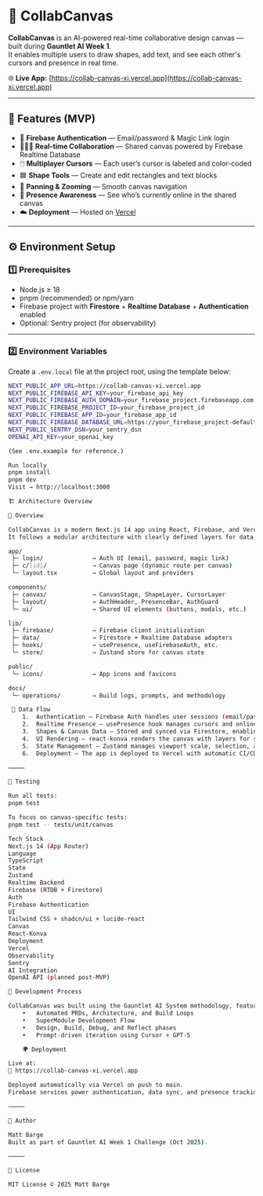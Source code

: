 # 🧩 CollabCanvas

**CollabCanvas** is an AI-powered real-time collaborative design canvas — built during **Gauntlet AI Week 1**.  
It enables multiple users to draw shapes, add text, and see each other's cursors and presence in real time.

🌐 **Live App:** [https://collab-canvas-xi.vercel.app](https://collab-canvas-xi.vercel.app)

---

## 🚀 Features (MVP)

- 🔐 **Firebase Authentication** — Email/password & Magic Link login  
- 🧑‍🤝‍🧑 **Real-time Collaboration** — Shared canvas powered by Firebase Realtime Database  
- 🖱️ **Multiplayer Cursors** — Each user’s cursor is labeled and color-coded  
- 🟦 **Shape Tools** — Create and edit rectangles and text blocks  
- 🧭 **Panning & Zooming** — Smooth canvas navigation  
- 👥 **Presence Awareness** — See who’s currently online in the shared canvas  
- ☁️ **Deployment** — Hosted on [Vercel](https://vercel.com)

---

## ⚙️ Environment Setup

### 1️⃣ Prerequisites
- Node.js ≥ 18  
- pnpm (recommended) or npm/yarn  
- Firebase project with **Firestore** + **Realtime Database** + **Authentication** enabled  
- Optional: Sentry project (for observability)

---

### 2️⃣ Environment Variables

Create a `.env.local` file at the project root, using the template below:

```bash
NEXT_PUBLIC_APP_URL=https://collab-canvas-xi.vercel.app
NEXT_PUBLIC_FIREBASE_API_KEY=your_firebase_api_key
NEXT_PUBLIC_FIREBASE_AUTH_DOMAIN=your_firebase_project.firebaseapp.com
NEXT_PUBLIC_FIREBASE_PROJECT_ID=your_firebase_project_id
NEXT_PUBLIC_FIREBASE_APP_ID=your_firebase_app_id
NEXT_PUBLIC_FIREBASE_DATABASE_URL=https://your_firebase_project-default-rtdb.firebaseio.com
NEXT_PUBLIC_SENTRY_DSN=your_sentry_dsn
OPENAI_API_KEY=your_openai_key

(See .env.example for reference.)

Run locally
pnpm install
pnpm dev
Visit → http://localhost:3000

🏗️ Architecture Overview

🔸 Overview

CollabCanvas is a modern Next.js 14 app using React, Firebase, and Vercel.
It follows a modular architecture with clearly defined layers for data, UI, and collaboration.

app/
 ├─ login/              → Auth UI (email, password, magic link)
 ├─ c/[id]/             → Canvas page (dynamic route per canvas)
 └─ layout.tsx          → Global layout and providers

components/
 ├─ canvas/             → CanvasStage, ShapeLayer, CursorLayer
 ├─ layout/             → AuthHeader, PresenceBar, AuthGuard
 └─ ui/                 → Shared UI elements (buttons, modals, etc.)

lib/
 ├─ firebase/           → Firebase client initialization
 ├─ data/               → Firestore + Realtime Database adapters
 ├─ hooks/              → usePresence, useFirebaseAuth, etc.
 └─ store/              → Zustand store for canvas state

public/
 └─ icons/              → App icons and favicons

docs/
 └─ operations/         → Build logs, prompts, and methodology

 🔹 Data Flow
	1.	Authentication — Firebase Auth handles user sessions (email/password or magic link).
	2.	Realtime Presence — usePresence hook manages cursors and online users via Firebase Realtime Database.
	3.	Shapes & Canvas Data — Stored and synced via Firestore, enabling shared editing.
	4.	UI Rendering — react-konva renders the canvas with layers for shapes, selection, and cursors.
	5.	State Management — Zustand manages viewport scale, selection, and mode across components.
	6.	Deployment — The app is deployed to Vercel with automatic CI/CD triggered on main branch push.

⸻

🧪 Testing

Run all tests:
pnpm test

To focus on canvas-specific tests:
pnpm test -- tests/unit/canvas

Tech Stack
Next.js 14 (App Router)
Language
TypeScript
State
Zustand
Realtime Backend
Firebase (RTDB + Firestore)
Auth
Firebase Authentication
UI
Tailwind CSS + shadcn/ui + lucide-react
Canvas
React-Konva
Deployment
Vercel
Observability
Sentry
AI Integration
OpenAI API (planned post-MVP)

🧭 Development Process

CollabCanvas was built using the Gauntlet AI System methodology, featuring:
	•	Automated PRDs, Architecture, and Build Loops
	•	SuperModule Development Flow
	•	Design, Build, Debug, and Reflect phases
	•	Prompt-driven iteration using Cursor + GPT-5

    🌍 Deployment

Live at:
🔗 https://collab-canvas-xi.vercel.app

Deployed automatically via Vercel on push to main.
Firebase services power authentication, data sync, and presence tracking.

⸻

👤 Author

Matt Barge
Built as part of Gauntlet AI Week 1 Challenge (Oct 2025).

⸻

🧱 License

MIT License © 2025 Matt Barge

